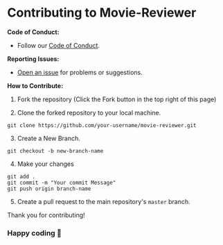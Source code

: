 # Contributing to Movie-Reviewer

**Code of Conduct:**
- Follow our [Code of Conduct](CODE_OF_CONDUCT.md).

**Reporting Issues:**
- [Open an issue](https://github.com/VivekChatterjee/movie-reviewer/issues) for problems or suggestions.

**How to Contribute:**

1. Fork the repository (Click the Fork button in the top right of this page)

2. Clone the forked repository to your local machine.
```
git clone https://github.com/your-username/movie-reviewer.git
```
3. Create a New Branch.
```
git checkout -b new-branch-name
```
4. Make your changes
```
git add .
git commit -m "Your commit Message"
git push origin branch-name
```
5. Create a pull request to the main repository's `master` branch.


Thank you for contributing!

### Happy coding 🚀
